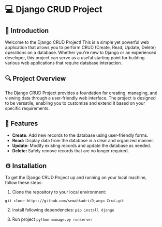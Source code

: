 # 💻 Django CRUD Project 

## 🌟 Introduction 

Welcome to the Django CRUD Project! This is a simple yet powerful web application that allows you to perform CRUD (Create, Read, Update, Delete) operations on a database. Whether you're new to Django or an experienced developer, this project can serve as a useful starting point for building various web applications that require database interaction.

## 🔍 Project Overview 

The Django CRUD Project provides a foundation for creating, managing, and viewing data through a user-friendly web interface. The project is designed to be versatile, enabling you to customize and extend it based on your specific requirements.

## 🎯 Features 

- **Create:** Add new records to the database using user-friendly forms.
- **Read:** Display data from the database in a clear and organized manner.
- **Update:** Modify existing records and update the database as needed.
- **Delete:** Safely remove records that are no longer required.


## ⚙️ Installation 

To get the Django CRUD Project up and running on your local machine, follow these steps:

1. Clone the repository to your local environment:

```git clone https://github.com/semahkadri/Django-Crud.git```

2. Install following dependencies:
```pip install django```

3. Run project
```python manage.py runserver```

